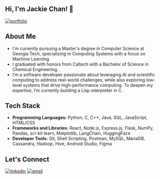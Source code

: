 ## Hi, I'm Jackie Chan! 🙂
[![portfolio](https://img.shields.io/badge/visit_my_portfolio-F8B33F?style=for-the-badge&logoColor=white&labelColor=ffffff)](https://jackiechanmakes.github.io/)

## About Me 
- I'm currently pursuing a Master's degree in Computer Science at Georgia Tech, specializing in Computing Systems with a focus on Machine Learning.
- I graduated with honors from Caltech with a Bachelor of Science in Chemical Engineering.
- I’m a software developer passionate about leveraging AI and scientific computing to address real-world challenges, while also exploring low-level systems that drive high-performance computing. To deepen my expertise, I’m currently building a Lisp interpreter in C.

## Tech Stack
- **Programming Languages:** Python, C, C++, Java, SQL, JavaScript, HTML/CSS
- **Frameworks and Libraries:** React, Node.js, Express.js, Flask, NumPy, Pandas, sci-kit learn, Matplotlib, LangChain, HuggingFace
- **Developer Tools:** Git, Shell Scripting, Postman, MySQL, MariaDB, Cassandra, Hadoop, Hive, Android Studio, Figma

## Let's Connect
[![linkedin](https://img.shields.io/badge/linkedin-2363C3?style=for-the-badge&labelColor=ffffff)](https://www.linkedin.com/in/jacqueline-jackie-chan)
[![gmail](https://img.shields.io/badge/gmail-EA4335?style=for-the-badge&logo=gmail&logoColor=ffffff)](mailto:jacquelinechan118@gmail.com?subject=Reaching%20out%20to%20connect)
